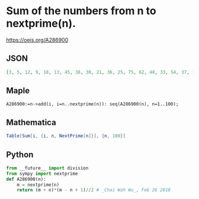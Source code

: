 # Sum of the numbers from n to nextprime\(n\)\.
https://oeis.org/A286900
## JSON
```JSON
[3, 5, 12, 9, 18, 13, 45, 38, 30, 21, 36, 25, 75, 62, 48, 33, 54, 37, 105, 86, 66, 45, 182, 159, 135, 110, 84, 57, 90, 61, 238, 207, 175, 142, 108, 73, 195, 158, 120, 81, 126, 85, 225, 182, 138, 93, 350, 303, 255, 206, 156, 105, 392, 339, 285, 230, 174, 117]
```
## Maple
```Maple
A286900:=n->add(i, i=n..nextprime(n)): seq(A286900(n), n=1..100);
```
## Mathematica
```Mathematica
Table[Sum[i, {i, n, NextPrime[n]}], {n, 100}]
```
## Python
```Python
from __future__ import division
from sympy import nextprime
def A286900(n):
    m = nextprime(n)
    return (m + n)*(m - n + 1)//2 # _Chai Wah Wu_, Feb 26 2018
```
